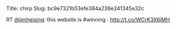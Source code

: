 Title: chirp
Slug: bc9e7321b53efe384a236e241345e32c

RT <a href="http://twitter.com/jimheising">@jimheising</a>: this website is #winning : <a href="http://t.co/WCrK3X6iMH">http://t.co/WCrK3X6iMH</a>
